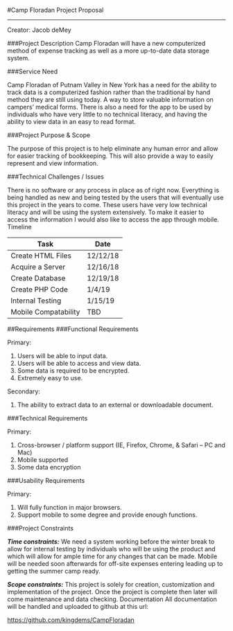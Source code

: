 #Camp Floradan Project Proposal
________________________________________
Creator: Jacob deMey

###Project Description
Camp Floradan will have a new computerized method of expense tracking as well as a more up-to-date data storage system.

###Service Need

Camp Floradan of Putnam Valley in New York has a need for the ability to track data is a computerized fashion rather than the traditional by hand method they are still using today. A way to store valuable information on campers’ medical forms. There is also a need for the app to be used by individuals who have very little to no technical literacy, and having the ability to view data in an easy to read format.

###Project Purpose & Scope

The purpose of this project is to help eliminate any human error and allow for easier tracking of bookkeeping. This will also provide a way to easily represent and view information.

###Technical Challenges / Issues

There is no software or any process in place as of right now. Everything is being handled as new and being tested by the users that will eventually use this project in the years to come. These users have very low technical literacy and will be using the system extensively. To make it easier to access the information I would also like to access the app through mobile.
Timeline
 
 
|Task   |Date   |
|---|---|
|  Create HTML Files | 12/12/18   |
| Acquire a Server  | 12/16/18  |
| Create Database  |  12/19/18 |
| Create PHP Code  |  1/4/19 |
|  Internal Testing | 1/15/19  |
|Mobile Compatability | TBD |

##Requirements
###Functional Requirements
 
Primary:
 
1. Users will be able to input data.
2. Users will be able to access and view data.
3. Some data is required to be encrypted.
4. Extremely easy to use.
 
Secondary:
 
1. The ability to extract data to an external or downloadable document.
 
###Technical Requirements
 
Primary:
 
1. Cross-browser / platform support (IE, Firefox, Chrome, & Safari – PC and Mac)
2. Mobile supported
3. Some data encryption
 
###Usability Requirements
        	
Primary:
 
1. Will fully function in major browsers.
2. Support mobile to some degree and provide enough functions.
 
###Project Constraints
 
***Time constraints:*** We need a system working before the winter break to allow for internal testing by individuals who will be using the product and which will allow for ample time for any changes that can be made. Mobile will be needed soon afterwards for off-site expenses entering leading up to getting the summer camp ready.

***Scope constraints:*** This project is solely for creation, customization and implementation of the project. Once the project is complete then later will come maintenance and data checking.
Documentation
All documentation will be handled and uploaded to github at this url:
 
https://github.com/kingdems/CampFloradan
 
 
        	
 
 
 
 
 


